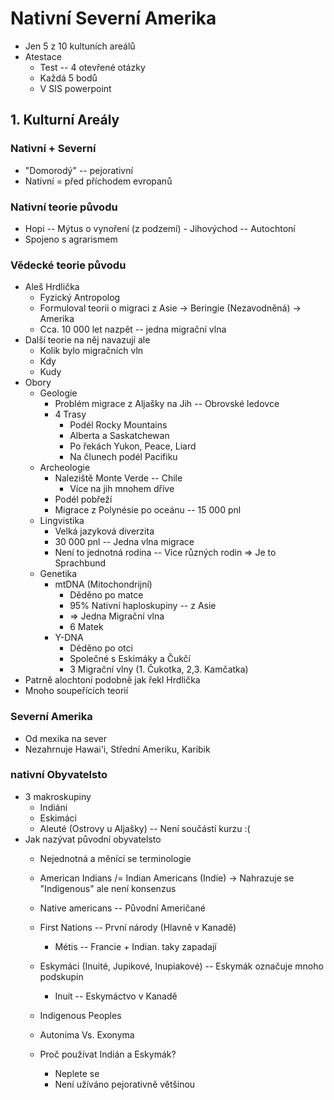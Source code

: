 # Nativní Severní Amerika
- Jen 5 z 10 kultuních areálů
- Atestace
	- Test -- 4 otevřené otázky
	- Každá 5 bodů
	- V SIS powerpoint
## 1. Kulturní Areály
### Nativní + Severní
- "Domorodý" -- pejorativní
- Nativní = před příchodem evropanů
### Nativní teorie původu
- Hopi -- Mýtus o vynoření (z podzemí) - Jihovýchod -- Autochtoní
- Spojeno s agrarismem
### Vědecké teorie původu
- Aleš Hrdlička
	- Fyzický Antropolog
	- Formuloval teorii o migraci z Asie -> Beringie (Nezavodněná) -> Amerika
	- Cca. 10 000 let nazpět -- jedna migrační vlna
- Další teorie na něj navazují ale
	- Kolik bylo migračních vln
	- Kdy
	- Kudy
- Obory
	- Geologie
		- Problém migrace z Aljašky na Jih -- Obrovské ledovce
		- 4 Trasy
			- Podél Rocky Mountains
			- Alberta a Saskatchewan
			- Po řekách Yukon, Peace, Liard
			- Na člunech podél Pacifiku
	- Archeologie
		- Naleziště Monte Verde -- Chile
			- Více na jih mnohem dříve
		- Podél pobřeží
		- Migrace z Polynésie po oceánu -- 15 000 pnl
	- Lingvistika
		- Velká jazyková diverzita
		- 30 000 pnl -- Jedna vlna migrace
		- Není to jednotná rodina -- Více různých rodin => Je to Sprachbund
	- Genetika
		- mtDNA (Mitochondrijní)
			- Děděno po matce
			- 95% Nativní haploskupiny -- z Asie
			- => Jedna Migrační vlna
			- 6 Matek
		- Y-DNA
			- Děděno po otci
			- Společné s Eskimáky a Čukčí
			- 3 Migrační vlny (1. Čukotka, 2,3. Kamčatka)
- Patrně alochtoní podobně jak řekl Hrdlička
- Mnoho soupeřících teorií
### Severní Amerika
- Od mexika na sever
- Nezahrnuje Hawai'i, Střední Ameriku, Karibik
### nativní Obyvatelsto
- 3 makroskupiny
	- Indiáni
	- Eskimáci
	- Aleuté (Ostrovy u Aljašky) -- Není součástí kurzu :(
- Jak nazývat původní obyvatelsto
	- Nejednotná a měnící se terminologie
	- American Indians /= Indian Americans (Indie) -> Nahrazuje se "Indigenous" ale není konsenzus
	- Native americans -- Původní Američané
	- First Nations -- První národy (Hlavně v Kanadě)
		- Métis -- Francie + Indian. taky zapadají
	- Eskymáci (Inuité, Jupikové, Inupiakové) -- Eskymák označuje mnoho podskupin
		- Inuit -- Eskymáctvo v Kanadě
	- Indigenous Peoples
	- Autonima Vs. Exonyma

	- Proč používat Indián a Eskymák?
		- Neplete se
		- Není užíváno pejorativně většinou
